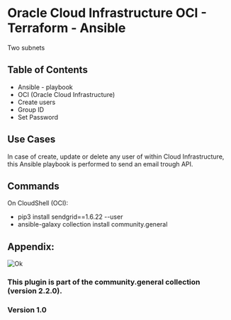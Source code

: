 # Oracle Cloud Infrastructure OCI - Terraform - Ansible 

Two subnets  

## Table of Contents

- Ansible - playbook
- OCI (Oracle Cloud Infrastructure) 
- Create users
- Group ID
- Set Password

## Use Cases

In case of create, update or delete any user of within Cloud Infrastructure, this Ansible playbook is performed to send an email trough API.

## Commands

On CloudShell (OCI): 
- pip3 install sendgrid==1.6.22 --user
- ansible-galaxy collection install community.general

## Appendix:

![Ok](https://user-images.githubusercontent.com/46986006/115596624-27fe5580-a28d-11eb-9318-b76fb4f303cd.jpg)


### This plugin is part of the community.general collection (version 2.2.0).
### Version 1.0
